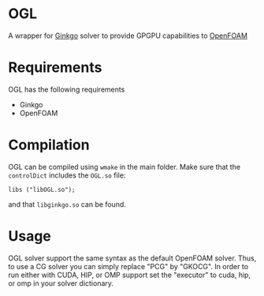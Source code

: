 # OGL

A wrapper for [Ginkgo](https://github.com/ginkgo-project/ginkgo) solver to provide GPGPU capabilities to [OpenFOAM](https://openfoam.org/) 

# Requirements

OGL has the following requirements

* Ginkgo
* OpenFOAM

# Compilation

OGL can be compiled using `wmake` in the main folder. Make sure that
the `controlDict` includes the `OGL.so` file:

    libs ("libOGL.so");
    
and that `libginkgo.so` can be found.

# Usage

OGL solver support the same syntax as the default OpenFOAM solver. Thus, to use a CG solver you can simply replace "PCG" by "GKOCG". In order to run either with CUDA, HIP, or OMP support set the "executor" to cuda, hip, or omp in your solver dictionary. 


